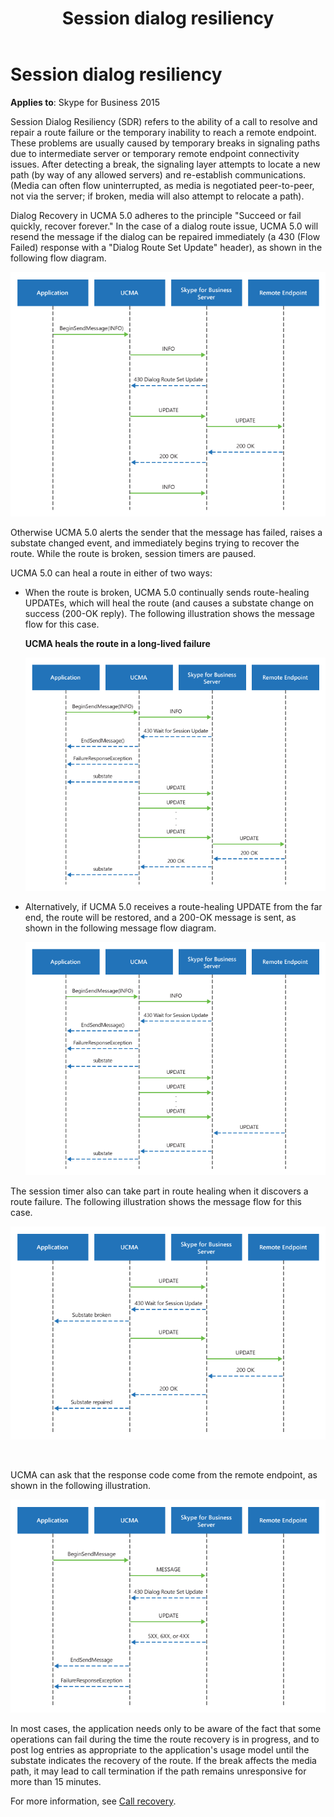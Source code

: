 ﻿---
title: Session dialog resiliency
TOCTitle: Session dialog resiliency
ms:assetid: 20d6e2ea-0d2b-46ef-a35e-7ce77dc282fd
ms:mtpsurl: https://msdn.microsoft.com/en-us/library/Dn465939(v=office.16)
ms:contentKeyID: 65239834
ms.date: 07/27/2015
mtps_version: v=office.16
---

# Session dialog resiliency

**Applies to**: Skype for Business 2015

Session Dialog Resiliency (SDR) refers to the ability of a call to resolve and repair a route failure or the temporary inability to reach a remote endpoint. These problems are usually caused by temporary breaks in signaling paths due to intermediate server or temporary remote endpoint connectivity issues. After detecting a break, the signaling layer attempts to locate a new path (by way of any allowed servers) and re-establish communications. (Media can often flow uninterrupted, as media is negotiated peer-to-peer, not via the server; if broken, media will also attempt to relocate a path).

Dialog Recovery in UCMA 5.0 adheres to the principle "Succeed or fail quickly, recover forever." In the case of a dialog route issue, UCMA 5.0 will resend the message if the dialog can be repaired immediately (a 430 (Flow Failed) response with a "Dialog Route Set Update" header), as shown in the following flow diagram.

![Dialog resiliency 1](images/Dn465939.UCMA-DialogResiliency1(Office.16).png "Dialog resiliency 1")

Otherwise UCMA 5.0 alerts the sender that the message has failed, raises a substate changed event, and immediately begins trying to recover the route. While the route is broken, session timers are paused.

UCMA 5.0 can heal a route in either of two ways:

- When the route is broken, UCMA 5.0 continually sends route-healing UPDATEs, which will heal the route (and causes a substate change on success (200-OK reply). The following illustration shows the message flow for this case.
    
  **UCMA heals the route in a long-lived failure**
    
  ![Dialog resiliency 2a](images/Dn465939.UCMA-DialogResiliency2a(Office.16).png "Dialog resiliency 2a")

- Alternatively, if UCMA 5.0 receives a route-healing UPDATE from the far end, the route will be restored, and a 200-OK message is sent, as shown in the following message flow diagram.
    
  ![Dialog resiliency 2b](images/Dn465939.UCMA-DialogResiliency2b(Office.16).png "Dialog resiliency 2b")

The session timer also can take part in route healing when it discovers a route failure. The following illustration shows the message flow for this case.

![Dialog resiliency 3](images/Dn465939.UCMA-DialogResiliency3(Office.16).png "Dialog resiliency 3")

<br/>

UCMA can ask that the response code come from the remote endpoint, as shown in the following illustration.

![Dialog resiliency 4](images/Dn465939.UCMA-DialogResiliency4(Office.16).png "Dialog resiliency 4")

In most cases, the application needs only to be aware of the fact that some operations can fail during the time the route recovery is in progress, and to post log entries as appropriate to the application's usage model until the substate indicates the recovery of the route. If the break affects the media path, it may lead to call termination if the path remains unresponsive for more than 15 minutes. 

For more information, see [Call recovery](call-recovery.md).

